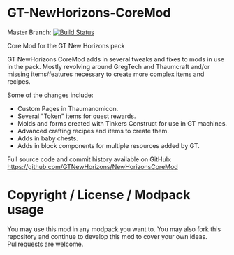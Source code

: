 # GT-NewHorizons-CoreMod
Master Branch: [![Build Status](http://jenkins.usrv.eu:8080/buildStatus/icon?job=GTNewHorizons-Core-Mod)](http://jenkins.usrv.eu:8080/job/GTNewHorizons-Core-Mod/)

Core Mod for the GT New Horizons pack

GT NewHorizons CoreMod adds in several tweaks and fixes to mods in use in the pack. Mostly revolving around GregTech and Thaumcraft and/or missing items/features necessary to create more complex items and recipes.

Some of the changes include:

- Custom Pages in Thaumanomicon.
- Several "Token" items for quest rewards.
- Molds and forms created with Tinkers Construct for use in GT machines.
- Advanced crafting recipes and items to create them.
- Adds in baby chests.
- Adds in block components for multiple resources added by GT.

Full source code and commit history available on GitHub: https://github.com/GTNewHorizons/NewHorizonsCoreMod

# Copyright / License / Modpack usage
You may use this mod in any modpack you want to. You may also fork this repository and continue to develop this mod to cover your own ideas. Pullrequests are welcome.
